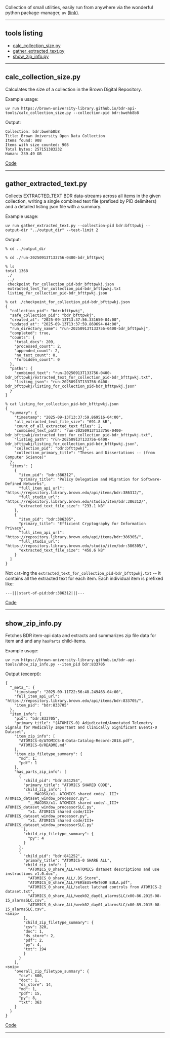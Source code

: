 Collection of small utilities, easily run from anywhere via the wonderful python package-manager, `uv` ([link](https://docs.astral.sh/uv/)).

---


## tools listing

- [calc_collection_size.py](#calc_collection_sizepy)
- [gather_extracted_text.py](#gather_extracted_textpy)
- [show_zip_info.py](#show_zip_infopy)

---


## calc_collection_size.py

Calculates the size of a collection in the Brown Digital Repository.

Example usage:
```
uv run https://brown-university-library.github.io/bdr-api-tools/calc_collection_size.py --collection-pid bdr:bwehb8b8
```

Output:
```
Collection: bdr:bwehb8b8
Title: Brown University Open Data Collection
Items found: 908
Items with size counted: 908
Total bytes: 257151383232
Human: 239.49 GB
```

[Code](https://github.com/Brown-University-Library/bdr-api-tools/blob/main/calc_collection_size.py)

---


## gather_extracted_text.py 

Collects EXTRACTED_TEXT BDR data-streams across all items in the given collection, writing a single combined text file (prefixed by PID delimiters) and a detailed listing json file with a summary. 

Example usage:
```
uv run gather_extracted_text.py --collection-pid bdr:bfttpwkj --output-dir "../output_dir" --test-limit 2
```

Output:
```
% cd ../output_dir 

% cd ./run-20250913T133756-0400-bdr_bfttpwkj 

% ls                                        
total 1368
 ./
 ../
 checkpoint_for_collection_pid-bdr_bfttpwkj.json
 extracted_text_for_collection_pid-bdr_bfttpwkj.txt
 listing_for_collection_pid-bdr_bfttpwkj.json

% cat ./checkpoint_for_collection_pid-bdr_bfttpwkj.json 
{
  "collection_pid": "bdr:bfttpwkj",
  "safe_collection_pid": "bdr_bfttpwkj",
  "created_at": "2025-09-13T13:37:56.331650-04:00",
  "updated_at": "2025-09-13T13:37:59.869694-04:00",
  "run_directory_name": "run-20250913T133756-0400-bdr_bfttpwkj",
  "completed": true,
  "counts": {
    "total_docs": 209,
    "processed_count": 2,
    "appended_count": 2,
    "no_text_count": 0,
    "forbidden_count": 0
  },
  "paths": {
    "combined_text": "run-20250913T133756-0400-bdr_bfttpwkj/extracted_text_for_collection_pid-bdr_bfttpwkj.txt",
    "listing_json": "run-20250913T133756-0400-bdr_bfttpwkj/listing_for_collection_pid-bdr_bfttpwkj.json"
  }
}

% cat listing_for_collection_pid-bdr_bfttpwkj.json 
{
  "summary": {
    "timestamp": "2025-09-13T13:37:59.869516-04:00",
    "all_extracted_text_file_size": "691.8 kB",
    "count_of_all_extracted_text_files": 2,
    "combined_text_path": "run-20250913T133756-0400-bdr_bfttpwkj/extracted_text_for_collection_pid-bdr_bfttpwkj.txt",
    "listing_path": "run-20250913T133756-0400-bdr_bfttpwkj/listing_for_collection_pid-bdr_bfttpwkj.json",
    "collection_pid": "bdr:bfttpwkj",
    "collection_primary_title": "Theses and Dissertations -- (from Computer Science)"
  },
  "items": [
    {
      "item_pid": "bdr:386312",
      "primary_title": "Policy Delegation and Migration for Software-Defined Networks",
      "full_item_api_url": "https://repository.library.brown.edu/api/items/bdr:386312/",
      "full_studio_url": "https://repository.library.brown.edu/studio/item/bdr:386312/",
      "extracted_text_file_size": "233.1 kB"
    },
    {
      "item_pid": "bdr:386305",
      "primary_title": "Efficient Cryptography for Information Privacy",
      "full_item_api_url": "https://repository.library.brown.edu/api/items/bdr:386305/",
      "full_studio_url": "https://repository.library.brown.edu/studio/item/bdr:386305/",
      "extracted_text_file_size": "458.6 kB"
    }
  ]
}
```

Not `cat`-ing the `extracted_text_for_collection_pid-bdr_bfttpwkj.txt` -- it contains all the extracted text for each item. Each individual item is prefixed like: 

`---|||start-of-pid:bdr:386312|||---`

[Code](https://github.com/Brown-University-Library/bdr-api-tools/blob/main/gather_extracted_text.py)

---


## show_zip_info.py

Fetches BDR item-api data and extracts and summarizes zip file data for item and and any `hasParts` child-items.

Example usage:
```
uv run https://brown-university-library.github.io/bdr-api-tools/show_zip_info.py --item_pid bdr:833705
```

Output (excerpt):
```
{
  "_meta_": {
    "timestamp": "2025-09-11T22:56:48.249463-04:00",
    "full_item_api_url": "https://repository.library.brown.edu/api/items/bdr:833705/",
    "item_pid": "bdr:833705"
  },
  "item_info": {
    "pid": "bdr:833705",
    "primary_title": "(ATOMICS-0) Adjudicated/Annotated Telemetry Signals for Medically Important and Clinically Significant Events-0 Dataset",
    "item_zip_info": [
      "ATOMICS-0/ATOMICS-0-Data-Catalog-Record-2018.pdf",
      "ATOMICS-0/README.md"
    ],
    "item_zip_filetype_summary": {
      "md": 1,
      "pdf": 1
    },
    "has_parts_zip_info": [
      {
        "child_pid": "bdr:841254",
        "primary_title": "ATOMICS SHARED CODE",
        "child_zip_info": [
          "__MACOSX/x1. ATOMICS shared code/._III+ ATOMICS_dataset_window_processor.py",
          "__MACOSX/x1. ATOMICS shared code/._III+ ATOMICS_dataset_window_processorSLC.py",
          "x1. ATOMICS shared code/III+ ATOMICS_dataset_window_processor.py",
          "x1. ATOMICS shared code/III+ ATOMICS_dataset_window_processorSLC.py"
        ],
        "child_zip_filetype_summary": {
          "py": 4
        }
      },
      {
        "child_pid": "bdr:841252",
        "primary_title": "ATOMICS-0 SHARE ALL",
        "child_zip_info": [
          "ATOMICS_0_share_ALL/+ATOMICS dataset descriptions and use instructions v1.0.doc",
          "ATOMICS_0_share_ALL/.DS_Store",
          "ATOMICS_0_share_ALL/PERSEUS+MeTeOR EULA.pdf",
          "ATOMICS_0_share_ALL/select latched controls from ATOMICS-2 dataset.txt",
          "ATOMICS_0_share_ALL/week02_day01_alarmsSLC/x00-86.2015-08-15_alarmsSLC.csv",
          "ATOMICS_0_share_ALL/week02_day01_alarmsSLC/x00-89.2015-08-15_alarmsSLC.csv",
<snip>
        ],
        "child_zip_filetype_summary": {
        "csv": 320,
        "doc": 1,
        "ds_store": 2,
        "pdf": 2,
        "py": 4,
        "txt": 194
        }
      }
    ],
<snip>
    "overall_zip_filetype_summary": {
      "csv": 600,
      "doc": 1,
      "ds_store": 14,
      "md": 1,
      "pdf": 15,
      "py": 8,
      "txt": 363
    }
  }
}
```

[Code](https://github.com/Brown-University-Library/bdr-api-tools/blob/main/show_zip_info.py)

---
